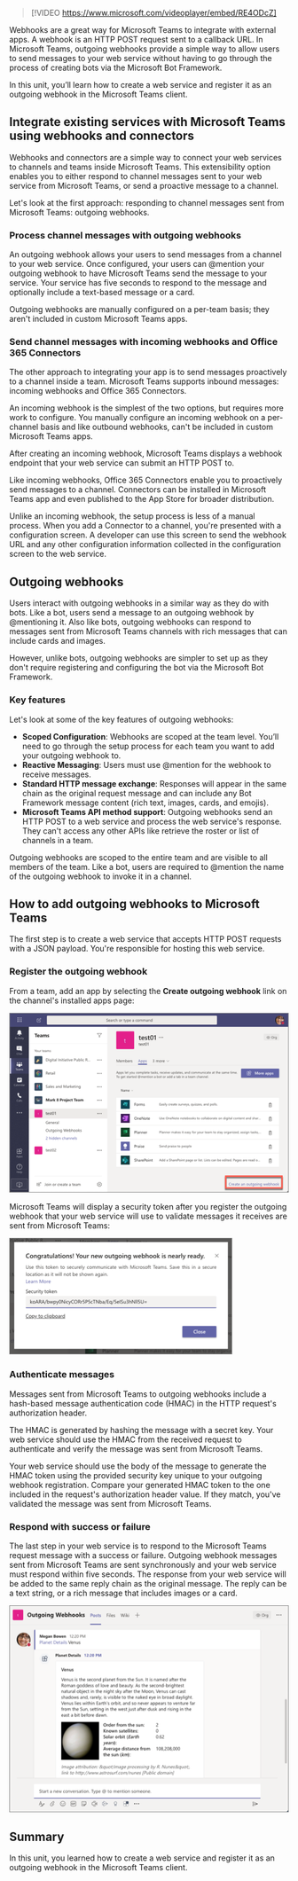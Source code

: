 > [!VIDEO https://www.microsoft.com/videoplayer/embed/RE4ODcZ]

Webhooks are a great way for Microsoft Teams to integrate with external apps. A webhook is an HTTP POST request sent to a callback URL. In Microsoft Teams, outgoing webhooks provide a simple way to allow users to send messages to your web service without having to go through the process of creating bots via the Microsoft Bot Framework.

In this unit, you’ll learn how to create a web service and register it as an outgoing webhook in the Microsoft Teams client.

## Integrate existing services with Microsoft Teams using webhooks and connectors

Webhooks and connectors are a simple way to connect your web services to channels and teams inside Microsoft Teams. This extensibility option enables you to either respond to channel messages sent to your web service from Microsoft Teams, or send a proactive message to a channel.

Let's look at the first approach: responding to channel messages sent from Microsoft Teams: outgoing webhooks.

### Process channel messages with outgoing webhooks

An outgoing webhook allows your users to send messages from a channel to your web service. Once configured, your users can @mention your outgoing webhook to have Microsoft Teams send the message to your service. Your service has five seconds to respond to the message and optionally include a text-based message or a card.

Outgoing webhooks are manually configured on a per-team basis; they aren't included in custom Microsoft Teams apps.

### Send channel messages with incoming webhooks and Office 365 Connectors

The other approach to integrating your app is to send messages proactively to a channel inside a team. Microsoft Teams supports inbound messages: incoming webhooks and Office 365 Connectors.

An incoming webhook is the simplest of the two options, but requires more work to configure. You manually configure an incoming webhook on a per-channel basis and like outbound webhooks, can't be included in custom Microsoft Teams apps.

After creating an incoming webhook, Microsoft Teams displays a webhook endpoint that your web service can submit an HTTP POST to.

Like incoming webhooks, Office 365 Connectors enable you to proactively send messages to a channel. Connectors can be installed in Microsoft Teams app and even published to the App Store for broader distribution.

Unlike an incoming webhook, the setup process is less of a manual process. When you add a Connector to a channel, you're presented with a configuration screen. A developer can use this screen to send the webhook URL and any other configuration information collected in the configuration screen to the web service.

## Outgoing webhooks

Users interact with outgoing webhooks in a similar way as they do with bots. Like a bot, users send a message to an outgoing webhook by @mentioning it. Also like bots, outgoing webhooks can respond to messages sent from Microsoft Teams channels with rich messages that can include cards and images.

However, unlike bots, outgoing webhooks are simpler to set up as they don't require registering and configuring the bot via the Microsoft Bot Framework.

### Key features

Let's look at some of the key features of outgoing webhooks:

- **Scoped Configuration**: Webhooks are scoped at the team level. You’ll need to go through the setup process for each team you want to add your outgoing webhook to.
- **Reactive Messaging**: Users must use @mention for the webhook to receive messages.
- **Standard HTTP message exchange**: Responses will appear in the same chain as the original request message and can include any Bot Framework message content (rich text, images, cards, and emojis).
- **Microsoft Teams API method support**: Outgoing webhooks send an HTTP POST to a web service and process the web service's response. They can't access any other APIs like retrieve the roster or list of channels in a team.

Outgoing webhooks are scoped to the entire team and are visible to all members of the team. Like a bot, users are required to @mention the name of the outgoing webhook to invoke it in a channel.

## How to add outgoing webhooks to Microsoft Teams

The first step is to create a web service that accepts HTTP POST requests with a JSON payload. You're responsible for hosting this web service.

### Register the outgoing webhook

From a team, add an app by selecting the **Create outgoing webhook** link on the channel's installed apps page:

![Screenshot of the installed teams apps](../media/03-test-04.png)

Microsoft Teams will display a security token after you register the outgoing webhook that your web service will use to validate messages it receives are sent from Microsoft Teams:

![Screenshot of the security token dialog](../media/03-test-05.png)

### Authenticate messages

Messages sent from Microsoft Teams to outgoing webhooks include a hash-based message authentication code (HMAC) in the HTTP request's authorization header.

The HMAC is generated by hashing the message with a secret key. Your web service should use the HMAC from the received request to authenticate and verify the message was sent from Microsoft Teams.

Your web service should use the body of the message to generate the HMAC token using the provided security key unique to your outgoing webhook registration. Compare your generated HMAC token to the one included in the request's authorization header value. If they match, you've validated the message was sent from Microsoft Teams.

### Respond with success or failure

The last step in your web service is to respond to the Microsoft Teams request message with a success or failure. Outgoing webhook messages sent from Microsoft Teams are sent synchronously and your web service must respond within five seconds. The response from your web service will be added to the same reply chain as the original message. The reply can be a text string, or a rich message that includes images or a card.

![Screenshot of a card-based response to a message](../media/03-test-07.png)

## Summary

In this unit, you learned how to create a web service and register it as an outgoing webhook in the Microsoft Teams client.
